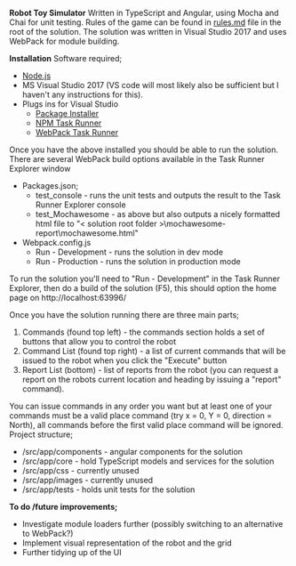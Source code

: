 **Robot Toy Simulator**
Written in TypeScript and Angular, using Mocha and Chai for unit testing.
Rules of the game can be found in [rules.md](https://github.com/Ian-Webster/Robot/blob/master/rules.md) file in the root of the solution.
The solution was written in Visual Studio 2017 and uses WebPack for module building.

**Installation**
Software required;
- [Node.js](https://nodejs.org/en/download/)
- MS Visual Studio 2017 (VS code will most likely also be sufficient but I haven't any instructions for this).
- Plugs ins for Visual Studio
	- [Package Installer](https://marketplace.visualstudio.com/items?itemName=MadsKristensen.PackageInstaller)
	- [NPM Task Runner](https://github.com/madskristensen/NpmTaskRunner)
	- [WebPack Task Runner](https://marketplace.visualstudio.com/items?itemName=MadsKristensen.WebPackTaskRunner)

Once you have the above installed you should be able to run the solution.
There are several WebPack build options available in the Task Runner Explorer window
 - Packages.json;
	 - test_console - runs the unit tests and outputs the result to the Task Runner Explorer console
	 - test_Mochawesome - as above but also outputs a nicely formatted html file to "< solution root folder >\mochawesome-report\mochawesome.html"
 - Webpack.config.js
	 - Run - Development - runs the solution in dev mode
	 - Run - Production - runs the solution in production mode

To run the solution you'll need to "Run - Development" in the Task Runner Explorer, then do a build of the solution (F5), this should option the home page on http://localhost:63996/

Once you have the solution running there are three main parts;

 1. Commands (found top left) - the commands section holds a set of buttons that allow you to control the robot
 2. Command List (found top right) - a list of current commands that will be issued to the robot when you click the "Execute" button
 3. Report List (bottom) - list of reports from the robot (you can request a report on the robots current location and heading by issuing a "report" command).

You can issue commands in any order you want but at least one of your commands must be a valid place command (try x = 0, Y = 0, direction = North), all commands before the first valid place command will be ignored.
Project structure;
 - /src/app/components - angular components for the solution
 - /src/app/core - hold TypeScript models and services for the solution
 - /src/app/css - currently unused
 - /src/app/images - currently unused
 - /src/app/tests - holds unit tests for the solution

**To do /future improvements;**
 - Investigate module loaders further (possibly switching to an alternative to WebPack?)
 - Implement visual representation of the robot and the grid
 - Further tidying up of the UI
